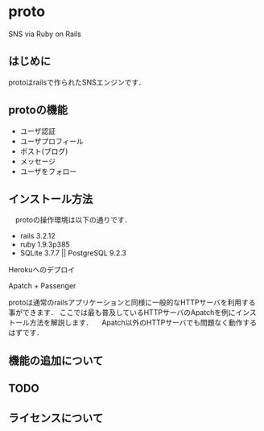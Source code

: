proto
================================================================================

SNS via Ruby on Rails

はじめに
--------------------------------------------------------------------------------

protoはrailsで作られたSNSエンジンです．


protoの機能
--------------------------------------------------------------------------------

- ユーザ認証
- ユーザプロフィール
- ポスト(ブログ)
- メッセージ
- ユーザをフォロー

インストール方法
--------------------------------------------------------------------------------

　protoの操作環境は以下の通りです．

- rails 3.2.12
- ruby 1.9.3p385
- SQLite 3.7.7 || PostgreSQL 9.2.3


Herokuへのデプロイ

Apatch + Passenger

 protoは通常のrailsアプリケーションと同様に一般的なHTTPサーバを利用する事ができます．
 ここでは最も普及しているHTTPサーバのApatchを例にインストール方法を解説します．
　Apatch以外のHTTPサーバでも問題なく動作するはずです．

機能の追加について
--------------------------------------------------------------------------------


TODO
--------------------------------------------------------------------------------

ライセンスについて
--------------------------------------------------------------------------------